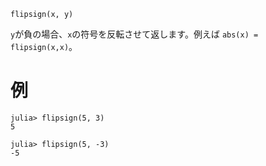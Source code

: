 ```
flipsign(x, y)
```

`y`が負の場合、`x`の符号を反転させて返します。例えば `abs(x) = flipsign(x,x)`。

# 例

```jldoctest
julia> flipsign(5, 3)
5

julia> flipsign(5, -3)
-5
```
